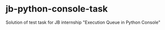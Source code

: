 # jb-python-console-task
Solution of test task for JB internship "Execution Queue in Python Console"
